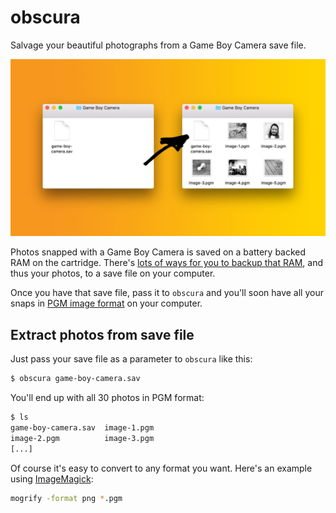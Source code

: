 # obscura

Salvage your beautiful photographs from a Game Boy Camera save file.

![](doc/img/obscura.jpg)

Photos snapped with a Game Boy Camera is saved on a battery backed RAM on the cartridge. There's [lots of ways for you to backup that RAM][1], and thus your photos, to a save file on your computer.

Once you have that save file, pass it to `obscura` and you'll soon have all your snaps in [PGM image format][2] on your computer.

## Extract photos from save file

Just pass your save file as a parameter to `obscura` like this:

```sh
$ obscura game-boy-camera.sav
```

You'll end up with all 30 photos in PGM format:

```sh
$ ls
game-boy-camera.sav  image-1.pgm
image-2.pgm          image-3.pgm
[...]
```

Of course it's easy to convert to any format you want. Here's an example using [ImageMagick][3]:

```sh
mogrify -format png *.pgm
```

[1]: https://www.reddit.com/r/Gameboy/comments/4w8xjf/guide_how_to_backup_your_game_save_files/
[2]: http://netpbm.sourceforge.net/doc/pgm.html
[3]: https://www.imagemagick.org/
